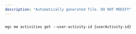 ```yaml
---
description: "Automatically generated file. DO NOT MODIFY"
---
```


```cli

mgc me activities get --user-activity-id {userActivity-id}

```